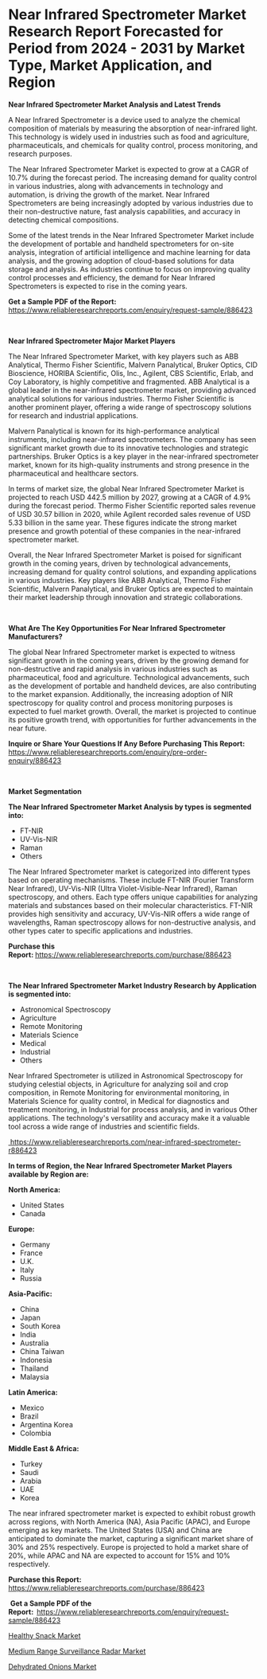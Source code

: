 <p><h1>Near Infrared Spectrometer Market Research Report Forecasted for Period from 2024 -  2031 by Market Type, Market Application, and Region</h1></p><p><strong>Near Infrared Spectrometer Market Analysis and Latest Trends</strong></p>
<p><p>A Near Infrared Spectrometer is a device used to analyze the chemical composition of materials by measuring the absorption of near-infrared light. This technology is widely used in industries such as food and agriculture, pharmaceuticals, and chemicals for quality control, process monitoring, and research purposes.</p><p>The Near Infrared Spectrometer Market is expected to grow at a CAGR of 10.7% during the forecast period. The increasing demand for quality control in various industries, along with advancements in technology and automation, is driving the growth of the market. Near Infrared Spectrometers are being increasingly adopted by various industries due to their non-destructive nature, fast analysis capabilities, and accuracy in detecting chemical compositions.</p><p>Some of the latest trends in the Near Infrared Spectrometer Market include the development of portable and handheld spectrometers for on-site analysis, integration of artificial intelligence and machine learning for data analysis, and the growing adoption of cloud-based solutions for data storage and analysis. As industries continue to focus on improving quality control processes and efficiency, the demand for Near Infrared Spectrometers is expected to rise in the coming years.</p></p>
<p><strong>Get a Sample PDF of the Report:&nbsp;</strong> <a href="https://www.reliableresearchreports.com/enquiry/request-sample/886423">https://www.reliableresearchreports.com/enquiry/request-sample/886423</a></p>
<p>&nbsp;</p>
<p><strong>Near Infrared Spectrometer Major Market Players</strong></p>
<p><p>The Near Infrared Spectrometer Market, with key players such as ABB Analytical, Thermo Fisher Scientific, Malvern Panalytical, Bruker Optics, CID Bioscience, HORIBA Scientific, Olis, Inc., Agilent, CBS Scientific, Erlab, and Coy Laboratory, is highly competitive and fragmented. ABB Analytical is a global leader in the near-infrared spectrometer market, providing advanced analytical solutions for various industries. Thermo Fisher Scientific is another prominent player, offering a wide range of spectroscopy solutions for research and industrial applications.</p><p>Malvern Panalytical is known for its high-performance analytical instruments, including near-infrared spectrometers. The company has seen significant market growth due to its innovative technologies and strategic partnerships. Bruker Optics is a key player in the near-infrared spectrometer market, known for its high-quality instruments and strong presence in the pharmaceutical and healthcare sectors.</p><p>In terms of market size, the global Near Infrared Spectrometer Market is projected to reach USD 442.5 million by 2027, growing at a CAGR of 4.9% during the forecast period. Thermo Fisher Scientific reported sales revenue of USD 30.57 billion in 2020, while Agilent recorded sales revenue of USD 5.33 billion in the same year. These figures indicate the strong market presence and growth potential of these companies in the near-infrared spectrometer market.</p><p>Overall, the Near Infrared Spectrometer Market is poised for significant growth in the coming years, driven by technological advancements, increasing demand for quality control solutions, and expanding applications in various industries. Key players like ABB Analytical, Thermo Fisher Scientific, Malvern Panalytical, and Bruker Optics are expected to maintain their market leadership through innovation and strategic collaborations.</p></p>
<p>&nbsp;</p>
<p><strong>What Are The Key Opportunities For Near Infrared Spectrometer Manufacturers?</strong></p>
<p><p>The global Near Infrared Spectrometer market is expected to witness significant growth in the coming years, driven by the growing demand for non-destructive and rapid analysis in various industries such as pharmaceutical, food and agriculture. Technological advancements, such as the development of portable and handheld devices, are also contributing to the market expansion. Additionally, the increasing adoption of NIR spectroscopy for quality control and process monitoring purposes is expected to fuel market growth. Overall, the market is projected to continue its positive growth trend, with opportunities for further advancements in the near future.</p></p>
<p><strong>Inquire or Share Your Questions If Any Before Purchasing This Report:</strong> <a href="https://www.reliableresearchreports.com/enquiry/pre-order-enquiry/886423">https://www.reliableresearchreports.com/enquiry/pre-order-enquiry/886423</a></p>
<p>&nbsp;</p>
<p><strong>Market Segmentation</strong></p>
<p><strong>The Near Infrared Spectrometer Market Analysis by types is segmented into:</strong></p>
<p><ul><li>FT-NIR</li><li>UV-Vis-NIR</li><li>Raman</li><li>Others</li></ul></p>
<p><p>The Near Infrared Spectrometer market is categorized into different types based on operating mechanisms. These include FT-NIR (Fourier Transform Near Infrared), UV-Vis-NIR (Ultra Violet-Visible-Near Infrared), Raman spectroscopy, and others. Each type offers unique capabilities for analyzing materials and substances based on their molecular characteristics. FT-NIR provides high sensitivity and accuracy, UV-Vis-NIR offers a wide range of wavelengths, Raman spectroscopy allows for non-destructive analysis, and other types cater to specific applications and industries.</p></p>
<p><strong>Purchase this Report:&nbsp;</strong><a href="https://www.reliableresearchreports.com/purchase/886423">https://www.reliableresearchreports.com/purchase/886423</a></p>
<p>&nbsp;</p>
<p><strong>The Near Infrared Spectrometer Market Industry Research by Application is segmented into:</strong></p>
<p><ul><li>Astronomical Spectroscopy</li><li>Agriculture</li><li>Remote Monitoring</li><li>Materials Science</li><li>Medical</li><li>Industrial</li><li>Others</li></ul></p>
<p><p>Near Infrared Spectrometer is utilized in Astronomical Spectroscopy for studying celestial objects, in Agriculture for analyzing soil and crop composition, in Remote Monitoring for environmental monitoring, in Materials Science for quality control, in Medical for diagnostics and treatment monitoring, in Industrial for process analysis, and in various Other applications. The technology's versatility and accuracy make it a valuable tool across a wide range of industries and scientific fields.</p></p>
<p><a href="https://www.reliableresearchreports.com/near-infrared-spectrometer-r886423">&nbsp;https://www.reliableresearchreports.com/near-infrared-spectrometer-r886423</a></p>
<p><strong>In terms of Region, the Near Infrared Spectrometer Market Players available by Region are:</strong></p>
<p>
    <p> <strong> North America: </strong>
        <ul>
            <li>United States</li>
            <li>Canada</li>
        </ul>
        </p> 
    <p> <strong> Europe: </strong>
        <ul>
            <li>Germany</li>
            <li>France</li>
            <li>U.K.</li>
            <li>Italy</li>
            <li>Russia</li>
        </ul>
        </p> 
    <p> <strong> Asia-Pacific: </strong>
        <ul>
            <li>China</li>
            <li>Japan</li>
            <li>South Korea</li>
            <li>India</li>
            <li>Australia</li>
            <li>China Taiwan</li>
            <li>Indonesia</li>
            <li>Thailand</li>
            <li>Malaysia</li>
        </ul>
        </p> 
    <p> <strong> Latin America: </strong>
        <ul>
            <li>Mexico</li>
            <li>Brazil</li>
            <li>Argentina Korea</li>
            <li>Colombia</li>
        </ul>
        </p> 
    <p> <strong> Middle East & Africa: </strong>
        <ul>
            <li>Turkey</li>
            <li>Saudi</li>
            <li>Arabia</li>
            <li>UAE</li>
            <li>Korea</li>
        </ul>
    </p>
    </p>
<p><p>The near infrared spectrometer market is expected to exhibit robust growth across regions, with North America (NA), Asia Pacific (APAC), and Europe emerging as key markets. The United States (USA) and China are anticipated to dominate the market, capturing a significant market share of 30% and 25% respectively. Europe is projected to hold a market share of 20%, while APAC and NA are expected to account for 15% and 10% respectively.</p></p>
<p><strong>Purchase this Report: </strong><a href="https://www.reliableresearchreports.com/purchase/886423">https://www.reliableresearchreports.com/purchase/886423</a></p>
<p>&nbsp;<strong>Get a Sample PDF of the Report:&nbsp;&nbsp;</strong><a href="https://www.reliableresearchreports.com/enquiry/request-sample/886423">https://www.reliableresearchreports.com/enquiry/request-sample/886423</a></p>
<p><strong></strong></p>
<p><p><a href="https://github.com/ayamsauke86/Market-Research-Report-List-1/blob/main/healthy-snack-market.md">Healthy Snack Market</a></p><p><a href="https://view.publitas.com/reportprime-1/medium-range-surveillance-radar-market-a-global-and-regional-analysis-focus-on-region-country-level-analysis-and-competitive-landscape-analysis-and-forecast-2024-2031/">Medium Range Surveillance Radar Market</a></p><p><a href="https://github.com/thuyvuongpk111/Market-Research-Report-List-1/blob/main/dehydrated-onions-market.md">Dehydrated Onions Market</a></p></p>